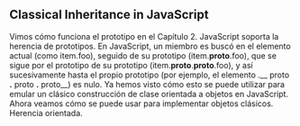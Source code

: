 ## Classical Inheritance in JavaScript

Vimos cómo funciona el prototipo en el Capítulo 2. JavaScript soporta 
la herencia de prototipos. En JavaScript, un miembro es
buscó en el elemento actual (como item.foo), seguido de su 
prototipo (item.__proto__.foo), que se sigue
por el prototipo de su prototipo (item.__proto__.__proto__.foo), 
y así sucesivamente hasta el propio prototipo (por ejemplo,
el elemento .__ proto __.__ proto __.__ proto__) es nulo. 
Ya hemos visto cómo esto se puede utilizar para emular un clásico
construcción de clase orientada a objetos en JavaScript. 
Ahora veamos cómo se puede usar para implementar objetos clásicos.
Herencia orientada.